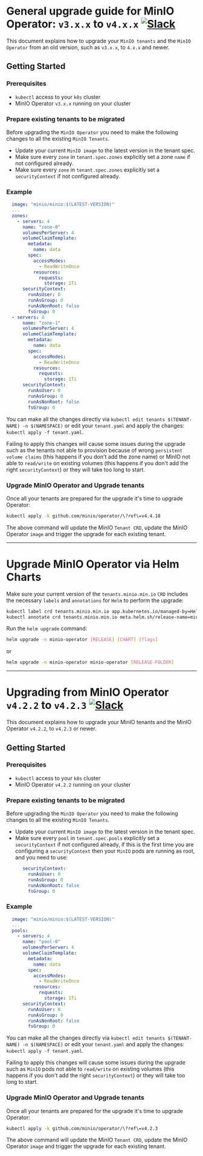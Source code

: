 # General upgrade guide for MinIO Operator: `v3.x.x` to `v4.x.x` [![Slack](https://slack.min.io/slack?type=svg)](https://slack.min.io)

This document explains how to upgrade your `MinIO tenants` and the `MinIO Operator` from an old version, such as `v3.x.x`,
to `4.x.x` and newer.

## Getting Started

### Prerequisites

- `kubectl` access to your `k8s` cluster
- MinIO Operator `v3.x.x` running on your cluster

### Prepare existing tenants to be migrated

Before upgrading the `MinIO Operator` you need to make the following changes to all the existing `MinIO Tenants`.

- Update your current `MinIO image` to the latest version in the tenant spec.
- Make sure every `zone` in `tenant.spec.zones` explicitly set a zone `name` if not configured already.
- Make sure every `zone` in `tenant.spec.zones` explicitly set a `securityContext` if not configured already.

### Example

```yaml
  image: "minio/minio:$(LATEST-VERSION)"
  ...
  zones:
    - servers: 4
      name: "zone-0"
      volumesPerServer: 4
      volumeClaimTemplate:
        metadata:
          name: data
        spec:
          accessModes:
            - ReadWriteOnce
          resources:
            requests:
              storage: 1Ti
      securityContext:
        runAsUser: 0
        runAsGroup: 0
        runAsNonRoot: false
        fsGroup: 0
  - servers: 4
      name: "zone-1"
      volumesPerServer: 4
      volumeClaimTemplate:
        metadata:
          name: data
        spec:
          accessModes:
            - ReadWriteOnce
          resources:
            requests:
              storage: 1Ti
      securityContext:
        runAsUser: 0
        runAsGroup: 0
        runAsNonRoot: false
        fsGroup: 0
```

You can make all the changes directly via `kubectl edit tenants $(TENANT-NAME) -n $(NAMESPACE)` or edit your
`tenant.yaml` and apply the changes: `kubectl apply -f tenant.yaml`. 

Failing to apply this changes will cause some issues during the upgrade such as the tenants not able to provision because
of wrong `persistent volume claims` (this happens if you don't add the zone name) or MinIO not able to `read/write` on
existing volumes (this happens if you don't add the right `securityContext`) or they will take too long to start.

### Upgrade MinIO Operator and Upgrade tenants

Once all your tenants are prepared for the upgrade it's time to upgrade Operator:

```bash
kubectl apply -k github.com/minio/operator/\?ref\=v4.4.18
```

The above command will update the MinIO `Tenant CRD`, update the MinIO Operator `image` and trigger the upgrade for each
existing tenant.

---

# Upgrade MinIO Operator via Helm Charts

Make sure your current version of the `tenants.minio.min.io` `CRD` includes the necessary `labels` and `annotations` for `Helm`
to perform the upgrade:

```bash
kubectl label crd tenants.minio.min.io app.kubernetes.io/managed-by=Helm --overwrite
kubectl annotate crd tenants.minio.min.io meta.helm.sh/release-name=minio-operator meta.helm.sh/release-namespace=minio-operator --overwrite
```

Run the `helm upgrade` command:

```bash
helm upgrade -n minio-operator [RELEASE] [CHART] [flags]
```

or

```bash
helm upgrade -n minio-operator minio-operator [RELEASE-FOLDER]
```

---

# Upgrading from MinIO Operator `v4.2.2` to `v4.2.3` [![Slack](https://slack.min.io/slack?type=svg)](https://slack.min.io)

This document explains how to upgrade your MinIO tenants and the MinIO Operator `v4.2.2`, to `v4.2.3` or newer.

## Getting Started

### Prerequisites

- `kubectl` access to your `k8s` cluster
- MinIO Operator `v4.2.2` running on your cluster

### Prepare existing tenants to be migrated

Before upgrading the `MinIO Operator` you need to make the following changes to all the existing `MinIO Tenants`.

- Update your current `MinIO image` to the latest version in the tenant spec.
- Make sure every `pool` in `tenant.spec.pools` explicitly set a `securityContext` if not configured already, if this is
the first time you are configuring a `securityContext` then your `MinIO` pods are running as root, and you need to use:

```yaml
      securityContext:
        runAsUser: 0
        runAsGroup: 0
        runAsNonRoot: false
        fsGroup: 0
```

### Example

```yaml
  image: "minio/minio:$(LATEST-VERSION)"
  ...
  pools:
    - servers: 4
      name: "pool-0"
      volumesPerServer: 4
      volumeClaimTemplate:
        metadata:
          name: data
        spec:
          accessModes:
            - ReadWriteOnce
          resources:
            requests:
              storage: 1Ti
      securityContext:
        runAsUser: 0
        runAsGroup: 0
        runAsNonRoot: false
        fsGroup: 0
```

You can make all the changes directly via `kubectl edit tenants $(TENANT-NAME) -n $(NAMESPACE)` or edit your
`tenant.yaml` and apply the changes: `kubectl apply -f tenant.yaml`. 

Failing to apply this changes will cause some issues during the upgrade such as `MinIO` pods not able to `read/write` on
existing volumes (this happens if you don't add the right `securityContext`) or they will take too long to start.

### Upgrade MinIO Operator and Upgrade tenants

Once all your tenants are prepared for the upgrade it's time to upgrade Operator:

```bash
kubectl apply -k github.com/minio/operator/\?ref\=v4.2.3
```

The above command will update the MinIO `Tenant CRD`, update the MinIO Operator `image` and trigger the upgrade for each
existing tenant.